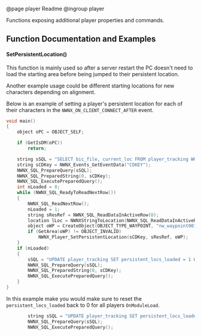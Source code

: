 @page player Readme
@ingroup player

Functions exposing additional player properties and commands.

## Function Documentation and Examples

#### SetPersistentLocation()
This function is mainly used so after a server restart the PC doesn't need to load the starting area before being jumped to their persistent location.

Another example usage could be different starting locations for new characters depending on alignment.

Below is an example of setting a player's persistent location for each of their characters in the `NWNX_ON_CLIENT_CONNECT_AFTER` event.
```c
void main()
{
    object oPC = OBJECT_SELF;

    if (GetIsDM(oPC))
        return;

    string sSQL = "SELECT bic_file, current_loc FROM player_tracking WHERE public_cdkey = ? AND persistent_locs_loaded = 0";
    string sCDKey = NWNX_Events_GetEventData("CDKEY");
    NWNX_SQL_PrepareQuery(sSQL);
    NWNX_SQL_PreparedString(0, sCDKey);
    NWNX_SQL_ExecutePreparedQuery();
    int nLoaded = 0;
    while (NWNX_SQL_ReadyToReadNextRow())
    {
        NWNX_SQL_ReadNextRow();
        nLoaded = 1;
        string sResRef = NWNX_SQL_ReadDataInActiveRow(0);
        location lLoc = NWNXStringToLocation(NWNX_SQL_ReadDataInActiveRow(1));
        object oWP = CreateObject(OBJECT_TYPE_WAYPOINT, "nw_waypoint001", lLoc);
        if (GetArea(oWP) != OBJECT_INVALID)
            NWNX_Player_SetPersistentLocation(sCDKey, sResRef, oWP);
    }
    if (nLoaded)
    {
        sSQL = "UPDATE player_tracking SET persistent_locs_loaded = 1 WHERE public_cdkey = ?";
        NWNX_SQL_PrepareQuery(sSQL);
        NWNX_SQL_PreparedString(0, sCDKey);
        NWNX_SQL_ExecutePreparedQuery();
    }
}
```

In this example make you would make sure to reset the `persistent_locs_loaded` back to 0 for all players `OnModuleLoad`.
```c
        string sSQL = "UPDATE player_tracking SET persistent_locs_loaded = 0";
        NWNX_SQL_PrepareQuery(sSQL);
        NWNX_SQL_ExecutePreparedQuery();
```